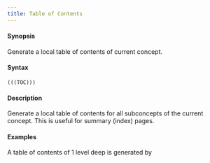 ```yaml
---
title: Table of Contents
---
```


#### Synopsis

Generate a local table of contents of current concept.

#### Syntax

``````
(((TOC)))
``````

#### Description

Generate a local table of contents for all subconcepts of the current concept.
This is useful for summary (index) pages.

#### Examples

A table of contents of 1 level deep is generated by 

```
```

